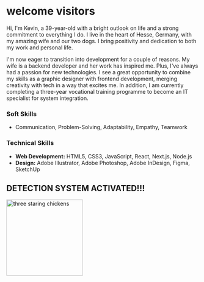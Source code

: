 # welcome visitors

Hi, I'm Kevin, a 39-year-old with a bright outlook on life and a strong commitment to everything I do. I live in the heart of Hesse, Germany, with my amazing wife and our two dogs. I bring positivity and dedication to both my work and personal life.

I'm now eager to transition into development for a couple of reasons. My wife is a backend developer and her work has inspired me. Plus, I've always had a passion for new technologies. I see a great opportunity to combine my skills as a graphic designer with frontend development, merging creativity with tech in a way that excites me.
In addition, I am currently completing a three-year vocational training programme to become an IT specialist for system integration.

### Soft Skills
- Communication, Problem-Solving, Adaptability, Empathy, Teamwork

### Technical Skills
- **Web Development:** HTML5, CSS3, JavaScript, React, Next.js, Node.js
- **Design:** Adobe Illustrator, Adobe Photoshop, Adobe InDesign, Figma, SketchUp

## DETECTION SYSTEM ACTIVATED!!!
<img src="![AdobeStock_579500581]" alt="three staring chickens" width="200"/>


